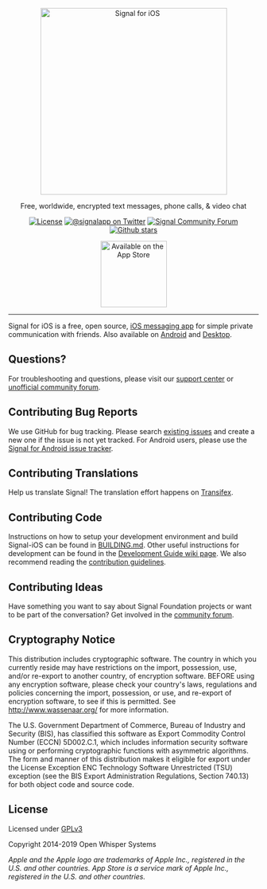 <p align="center">
	<img src="https://p75.f0.n0.cdn.getcloudapp.com/items/7Ku1NYAb/signal-logo.svg" width="375px" alt="Signal for iOS">	
</p>
<p align="center">Free, worldwide, encrypted text messages, phone calls, & video chat</p>
<p align="center">
  <a href="https://github.com/signalapp/signal-ios/blob/master/LICENSE" title="License"><img src="https://img.shields.io/badge/license-GPLv3-55acee.svg" alt="License"></a>
  <a href="https://twitter.com/signalapp" title="@signalapp on Twitter"><img src="https://img.shields.io/badge/twitter-@signalapp-55acee.svg" alt="@signalapp on Twitter"></a>
  <a href="https://community.signalusers.org/" title="Community Forum"><img src="https://img.shields.io/badge/community-forum-55acee.svg" alt="Signal Community Forum"></a>
  <a href="https://github.com/signalapp/signal-ios" title="Signal iOS stars on Github"><img src="https://img.shields.io/github/stars/signalapp/signal-ios.svg?style=social&label=Stars" alt="Github stars"></a>
</p>
<p align="center">
  <a href="https://itunes.apple.com/us/app/signal-private-messenger/id874139669?mt=8" title="Available on the App Store"><img src="http://cl.ly/WouG/Download_on_the_App_Store_Badge_US-UK_135x40.svg" alt="Available on the App Store" width="133px"></a>
</p>

---

Signal for iOS is a free, open source, [iOS messaging app](https://itunes.apple.com/us/app/signal-private-messenger/id874139669?mt=8) for simple private communication with friends. Also available on [Android](https://github.com/signalapp/signal-android) and [Desktop](https://github.com/signalapp/signal-desktop).

## Questions?

For troubleshooting and questions, please visit our [support center](https://support.signal.org/) or [unofficial community forum](https://community.signalusers.org/).

## Contributing Bug Reports

We use GitHub for bug tracking. Please search [existing issues](https://github.com/signalapp/signal-ios/issues) and create a new one if the issue is not yet tracked. For Android users, please use the [Signal for Android issue tracker](https://github.com/signalapp/signal-android/issues).

## Contributing Translations

Help us translate Signal! The translation effort happens on [Transifex](https://www.transifex.com/signalapp/signal-ios/).

## Contributing Code

Instructions on how to setup your development environment and build Signal-iOS can be found in [BUILDING.md](https://github.com/signalapp/Signal-iOS/blob/master/BUILDING.md). Other useful instructions for development can be found in the [Development Guide wiki page](https://github.com/signalapp/Signal-iOS/wiki/Development-Guide). We also recommend reading the [contribution guidelines](https://github.com/signalapp/Signal-iOS/blob/master/CONTRIBUTING.md).

## Contributing Ideas

Have something you want to say about Signal Foundation projects or want to be part of the conversation? Get involved in the [community forum](https://community.signalusers.org).

## Cryptography Notice

This distribution includes cryptographic software. The country in which you currently reside may have restrictions on the import, possession, use, and/or re-export to another country, of encryption software.
BEFORE using any encryption software, please check your country's laws, regulations and policies concerning the import, possession, or use, and re-export of encryption software, to see if this is permitted.
See <http://www.wassenaar.org/> for more information.

The U.S. Government Department of Commerce, Bureau of Industry and Security (BIS), has classified this software as Export Commodity Control Number (ECCN) 5D002.C.1, which includes information security software using or performing cryptographic functions with asymmetric algorithms.
The form and manner of this distribution makes it eligible for export under the License Exception ENC Technology Software Unrestricted (TSU) exception (see the BIS Export Administration Regulations, Section 740.13) for both object code and source code.

## License

Licensed under [GPLv3](http://www.gnu.org/licenses/gpl-3.0.html)

Copyright 2014-2019 Open Whisper Systems

_Apple and the Apple logo are trademarks of Apple Inc., registered in the U.S. and other countries. App Store is a service mark of Apple Inc., registered in the U.S. and other countries._
